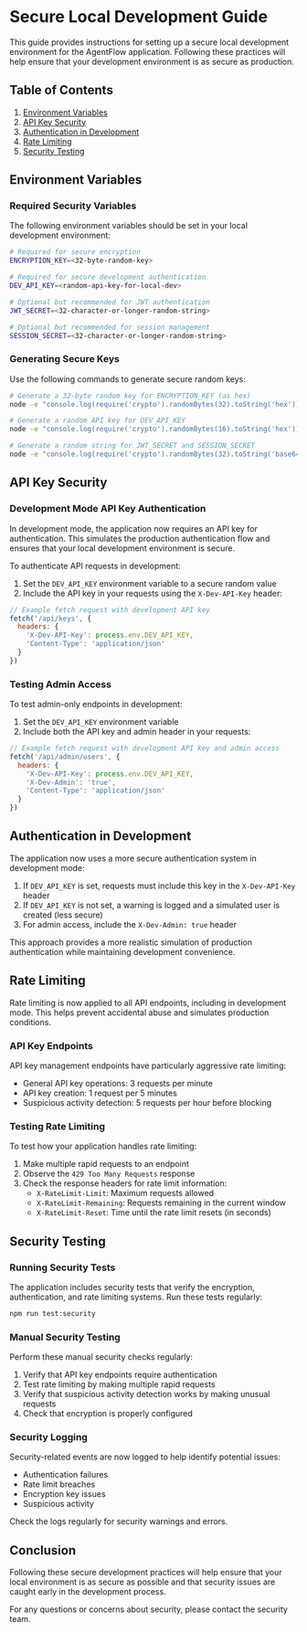 # Secure Local Development Guide

This guide provides instructions for setting up a secure local development environment for the AgentFlow application. Following these practices will help ensure that your development environment is as secure as production.

## Table of Contents

1. [Environment Variables](#environment-variables)
2. [API Key Security](#api-key-security)
3. [Authentication in Development](#authentication-in-development)
4. [Rate Limiting](#rate-limiting)
5. [Security Testing](#security-testing)

## Environment Variables

### Required Security Variables

The following environment variables should be set in your local development environment:

```bash
# Required for secure encryption
ENCRYPTION_KEY=<32-byte-random-key>

# Required for secure development authentication
DEV_API_KEY=<random-api-key-for-local-dev>

# Optional but recommended for JWT authentication
JWT_SECRET=<32-character-or-longer-random-string>

# Optional but recommended for session management
SESSION_SECRET=<32-character-or-longer-random-string>
```

### Generating Secure Keys

Use the following commands to generate secure random keys:

```bash
# Generate a 32-byte random key for ENCRYPTION_KEY (as hex)
node -e "console.log(require('crypto').randomBytes(32).toString('hex'))"

# Generate a random API key for DEV_API_KEY
node -e "console.log(require('crypto').randomBytes(16).toString('hex'))"

# Generate a random string for JWT_SECRET and SESSION_SECRET
node -e "console.log(require('crypto').randomBytes(32).toString('base64'))"
```

## API Key Security

### Development Mode API Key Authentication

In development mode, the application now requires an API key for authentication. This simulates the production authentication flow and ensures that your local development environment is secure.

To authenticate API requests in development:

1. Set the `DEV_API_KEY` environment variable to a secure random value
2. Include the API key in your requests using the `X-Dev-API-Key` header:

```javascript
// Example fetch request with development API key
fetch('/api/keys', {
  headers: {
    'X-Dev-API-Key': process.env.DEV_API_KEY,
    'Content-Type': 'application/json'
  }
})
```

### Testing Admin Access

To test admin-only endpoints in development:

1. Set the `DEV_API_KEY` environment variable
2. Include both the API key and admin header in your requests:

```javascript
// Example fetch request with development API key and admin access
fetch('/api/admin/users', {
  headers: {
    'X-Dev-API-Key': process.env.DEV_API_KEY,
    'X-Dev-Admin': 'true',
    'Content-Type': 'application/json'
  }
})
```

## Authentication in Development

The application now uses a more secure authentication system in development mode:

1. If `DEV_API_KEY` is set, requests must include this key in the `X-Dev-API-Key` header
2. If `DEV_API_KEY` is not set, a warning is logged and a simulated user is created (less secure)
3. For admin access, include the `X-Dev-Admin: true` header

This approach provides a more realistic simulation of production authentication while maintaining development convenience.

## Rate Limiting

Rate limiting is now applied to all API endpoints, including in development mode. This helps prevent accidental abuse and simulates production conditions.

### API Key Endpoints

API key management endpoints have particularly aggressive rate limiting:

- General API key operations: 3 requests per minute
- API key creation: 1 request per 5 minutes
- Suspicious activity detection: 5 requests per hour before blocking

### Testing Rate Limiting

To test how your application handles rate limiting:

1. Make multiple rapid requests to an endpoint
2. Observe the `429 Too Many Requests` response
3. Check the response headers for rate limit information:
   - `X-RateLimit-Limit`: Maximum requests allowed
   - `X-RateLimit-Remaining`: Requests remaining in the current window
   - `X-RateLimit-Reset`: Time until the rate limit resets (in seconds)

## Security Testing

### Running Security Tests

The application includes security tests that verify the encryption, authentication, and rate limiting systems. Run these tests regularly:

```bash
npm run test:security
```

### Manual Security Testing

Perform these manual security checks regularly:

1. Verify that API key endpoints require authentication
2. Test rate limiting by making multiple rapid requests
3. Verify that suspicious activity detection works by making unusual requests
4. Check that encryption is properly configured

### Security Logging

Security-related events are now logged to help identify potential issues:

- Authentication failures
- Rate limit breaches
- Encryption key issues
- Suspicious activity

Check the logs regularly for security warnings and errors.

## Conclusion

Following these secure development practices will help ensure that your local environment is as secure as possible and that security issues are caught early in the development process.

For any questions or concerns about security, please contact the security team.
